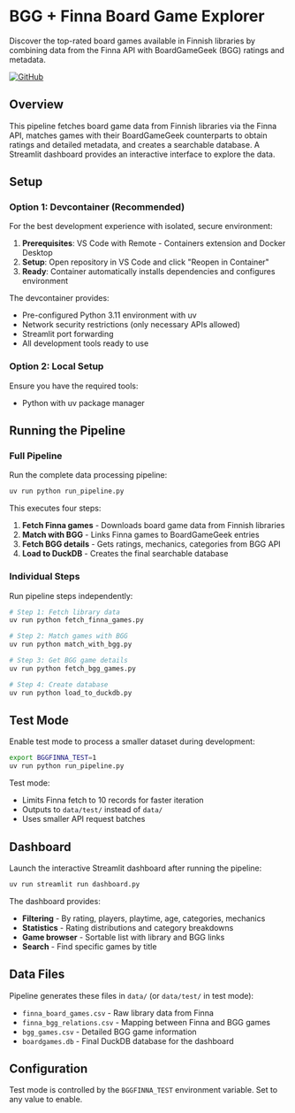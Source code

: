 # BGG + Finna Board Game Explorer

Discover the top-rated board games available in Finnish libraries by combining data from the Finna API with BoardGameGeek (BGG) ratings and metadata.

[![GitHub](https://img.shields.io/badge/GitHub-frankier%2Fbggfinna-blue)](https://github.com/frankier/bggfinna)

## Overview

This pipeline fetches board game data from Finnish libraries via the Finna API, matches games with their BoardGameGeek counterparts to obtain ratings and detailed metadata, and creates a searchable database. A Streamlit dashboard provides an interactive interface to explore the data.

## Setup

### Option 1: Devcontainer (Recommended)

For the best development experience with isolated, secure environment:

1. **Prerequisites**: VS Code with Remote - Containers extension and Docker Desktop
2. **Setup**: Open repository in VS Code and click "Reopen in Container" 
3. **Ready**: Container automatically installs dependencies and configures environment

The devcontainer provides:
- Pre-configured Python 3.11 environment with uv
- Network security restrictions (only necessary APIs allowed)
- Streamlit port forwarding
- All development tools ready to use

### Option 2: Local Setup

Ensure you have the required tools:
- Python with uv package manager

## Running the Pipeline

### Full Pipeline

Run the complete data processing pipeline:

```bash
uv run python run_pipeline.py
```

This executes four steps:
1. **Fetch Finna games** - Downloads board game data from Finnish libraries
2. **Match with BGG** - Links Finna games to BoardGameGeek entries  
3. **Fetch BGG details** - Gets ratings, mechanics, categories from BGG API
4. **Load to DuckDB** - Creates the final searchable database

### Individual Steps

Run pipeline steps independently:

```bash
# Step 1: Fetch library data
uv run python fetch_finna_games.py

# Step 2: Match games with BGG
uv run python match_with_bgg.py

# Step 3: Get BGG game details
uv run python fetch_bgg_games.py

# Step 4: Create database
uv run python load_to_duckdb.py
```

## Test Mode

Enable test mode to process a smaller dataset during development:

```bash
export BGGFINNA_TEST=1
uv run python run_pipeline.py
```

Test mode:
- Limits Finna fetch to 10 records for faster iteration
- Outputs to `data/test/` instead of `data/`
- Uses smaller API request batches

## Dashboard

Launch the interactive Streamlit dashboard after running the pipeline:

```bash
uv run streamlit run dashboard.py
```

The dashboard provides:
- **Filtering** - By rating, players, playtime, age, categories, mechanics
- **Statistics** - Rating distributions and category breakdowns  
- **Game browser** - Sortable list with library and BGG links
- **Search** - Find specific games by title

## Data Files

Pipeline generates these files in `data/` (or `data/test/` in test mode):

- `finna_board_games.csv` - Raw library data from Finna
- `finna_bgg_relations.csv` - Mapping between Finna and BGG games
- `bgg_games.csv` - Detailed BGG game information
- `boardgames.db` - Final DuckDB database for the dashboard

## Configuration

Test mode is controlled by the `BGGFINNA_TEST` environment variable. Set to any value to enable.